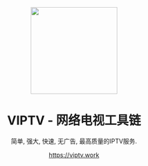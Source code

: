 <div align="center">
<img src="https://raw.githubusercontent.com/viptv-work/viptv-work.github.io/master/docs/VIPTV-LOGO-LONG-FINAL%401x-600x175.png" height="200">
<h1 align="center">VIPTV - 网络电视工具链</h1>
  
简单, 强大, 快速, 无广告, 最高质量的IPTV服务. 
  
https://viptv.work
</div>
